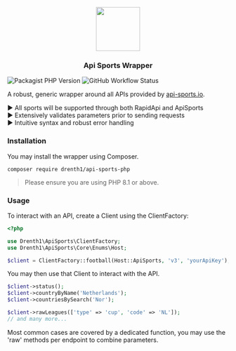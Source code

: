 <p align="center">
  <img height="100" src="https://user-images.githubusercontent.com/89132520/236676102-d9b7db00-f8b4-4b13-81c2-b4ee8250008d.png" />
</p>

<p align="center">
    <h3 align="center">Api Sports Wrapper</h3>
</p>

![Packagist PHP Version](https://img.shields.io/packagist/dependency-v/Drenth1/api-sports-php/php?label=php)
![GitHub Workflow Status](https://img.shields.io/github/actions/workflow/status/Drenth1/api-sports-php/tests.yml?label=tests)

A robust, generic wrapper around all APIs provided by [api-sports.io](https://api-sports.io/).

▶️ All sports will be supported through both RapidApi and ApiSports <br>
▶️ Extensively validates parameters prior to sending requests <br>
▶️ Intuitive syntax and robust error handling 

### Installation

You may install the wrapper using Composer.

````shell
composer require drenth1/api-sports-php
````

> Please ensure you are using PHP 8.1 or above.


### Usage

To interact with an API, create a Client using the ClientFactory:

````php
<?php

use Drenth1\ApiSports\ClientFactory;
use Drenth1\ApiSports\Core\Enums\Host;

$client = ClientFactory::football(Host::ApiSports, 'v3', 'yourApiKey');
````

You may then use that Client to interact with the API.

````php
$client->status();                
$client->countryByName('Netherlands'); 
$client->countriesBySearch('Nor');

$client->rawLeagues(['type' => 'cup', 'code' => 'NL']);
// and many more...
````

Most common cases are covered by a dedicated function, you may use the 'raw' methods per endpoint to combine parameters.